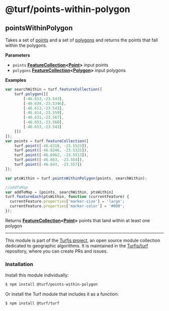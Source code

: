 # @turf/points-within-polygon

<!-- Generated by documentation.js. Update this documentation by updating the source code. -->

## pointsWithinPolygon

Takes a set of [points](http://geojson.org/geojson-spec.html#point) and a set of [polygons](http://geojson.org/geojson-spec.html#polygon) and returns the points that fall within the polygons.

**Parameters**

-   `points` **[FeatureCollection](http://geojson.org/geojson-spec.html#feature-collection-objects)&lt;[Point](http://geojson.org/geojson-spec.html#point)>** input points
-   `polygons` **[FeatureCollection](http://geojson.org/geojson-spec.html#feature-collection-objects)&lt;[Polygon](http://geojson.org/geojson-spec.html#polygon)>** input polygons

**Examples**

```javascript
var searchWithin = turf.featureCollection([
    turf.polygon([[
        [-46.653,-23.543],
        [-46.634,-23.5346],
        [-46.613,-23.543],
        [-46.614,-23.559],
        [-46.631,-23.567],
        [-46.653,-23.560],
        [-46.653,-23.543]
    ]])
]);
var points = turf.featureCollection([
    turf.point([-46.6318, -23.5523]),
    turf.point([-46.6246, -23.5325]),
    turf.point([-46.6062, -23.5513]),
    turf.point([-46.663, -23.554]),
    turf.point([-46.643, -23.557])
]);

var ptsWithin = turf.pointsWithinPolygon(points, searchWithin);

//addToMap
var addToMap = [points, searchWithin, ptsWithin]
turf.featureEach(ptsWithin, function (currentFeature) {
  currentFeature.properties['marker-size'] = 'large';
  currentFeature.properties['marker-color'] = '#000';
});
```

Returns **[FeatureCollection](http://geojson.org/geojson-spec.html#feature-collection-objects)&lt;[Point](http://geojson.org/geojson-spec.html#point)>** points that land within at least one polygon

<!-- This file is automatically generated. Please don't edit it directly:
if you find an error, edit the source file (likely index.js), and re-run
./scripts/generate-readmes in the turf project. -->

---

This module is part of the [Turfjs project](http://turfjs.org/), an open source
module collection dedicated to geographic algorithms. It is maintained in the
[Turfjs/turf](https://github.com/Turfjs/turf) repository, where you can create
PRs and issues.

### Installation

Install this module individually:

```sh
$ npm install @turf/points-within-polygon
```

Or install the Turf module that includes it as a function:

```sh
$ npm install @turf/turf
```
